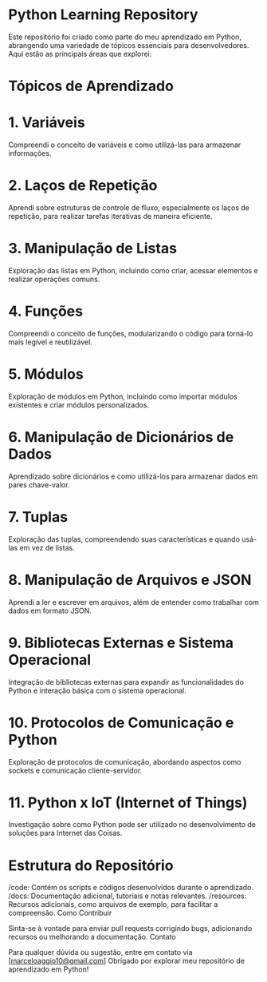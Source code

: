 # Python Learning Repository
Este repositório foi criado como parte do meu aprendizado em Python, abrangendo uma variedade de tópicos essenciais para desenvolvedores. Aqui estão as principais áreas que explorei:

# Tópicos de Aprendizado
# 1. Variáveis
Compreendi o conceito de variáveis e como utilizá-las para armazenar informações.
# 2. Laços de Repetição
Aprendi sobre estruturas de controle de fluxo, especialmente os laços de repetição, para realizar tarefas iterativas de maneira eficiente.
# 3. Manipulação de Listas
Exploração das listas em Python, incluindo como criar, acessar elementos e realizar operações comuns.
# 4. Funções
Compreendi o conceito de funções, modularizando o código para torná-lo mais legível e reutilizável.
# 5. Módulos
Exploração de módulos em Python, incluindo como importar módulos existentes e criar módulos personalizados.
# 6. Manipulação de Dicionários de Dados
Aprendizado sobre dicionários e como utilizá-los para armazenar dados em pares chave-valor.
# 7. Tuplas
Exploração das tuplas, compreendendo suas características e quando usá-las em vez de listas.
# 8. Manipulação de Arquivos e JSON
Aprendi a ler e escrever em arquivos, além de entender como trabalhar com dados em formato JSON.
# 9. Bibliotecas Externas e Sistema Operacional
Integração de bibliotecas externas para expandir as funcionalidades do Python e interação básica com o sistema operacional.
# 10. Protocolos de Comunicação e Python
Exploração de protocolos de comunicação, abordando aspectos como sockets e comunicação cliente-servidor.
# 11. Python x IoT (Internet of Things)
Investigação sobre como Python pode ser utilizado no desenvolvimento de soluções para Internet das Coisas.
# Estrutura do Repositório
/code: Contém os scripts e códigos desenvolvidos durante o aprendizado.
/docs: Documentação adicional, tutoriais e notas relevantes.
/resources: Recursos adicionais, como arquivos de exemplo, para facilitar a compreensão.
Como Contribuir

Sinta-se à vontade para enviar pull requests corrigindo bugs, adicionando recursos ou melhorando a documentação.
Contato

Para qualquer dúvida ou sugestão, entre em contato via [marceloaggio10@gmail.com]
Obrigado por explorar meu repositório de aprendizado em Python!
